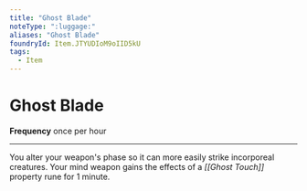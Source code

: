 ```yaml
---
title: "Ghost Blade"
noteType: ":luggage:"
aliases: "Ghost Blade"
foundryId: Item.JTYUDIoM9oIID5kU
tags:
  - Item
---
```


# Ghost Blade

**Frequency** once per hour

* * *

You alter your weapon's phase so it can more easily strike incorporeal creatures. Your mind weapon gains the effects of a _[[Ghost Touch]]_ property rune for 1 minute.
